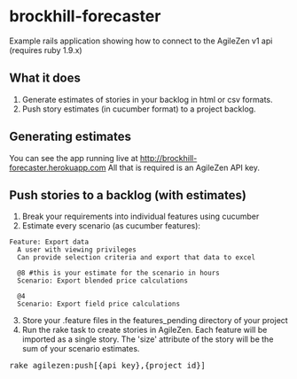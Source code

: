 brockhill-forecaster
====================

Example rails application showing how to connect to the AgileZen v1 api (requires ruby 1.9.x)

What it does
------------

1. Generate estimates of stories in your backlog in html or csv formats.
2. Push story estimates (in cucumber format) to a project backlog.

Generating estimates
--------------------

You can see the app running live at http://brockhill-forecaster.herokuapp.com
All that is required is an AgileZen API key.

Push stories to a backlog (with estimates)
------------------------------------------

1. Break your requirements into individual features using cucumber
2. Estimate every scenario (as cucumber features):

```cucumber
Feature: Export data
  A user with viewing privileges
  Can provide selection criteria and export that data to excel

  @8 #this is your estimate for the scenario in hours
  Scenario: Export blended price calculations

  @4
  Scenario: Export field price calculations
```

3. Store your .feature files in the features_pending directory of your project
4. Run the rake task to create stories in AgileZen. Each feature will be imported
as a single story. The 'size' attribute of the story will be the sum of your scenario estimates.

<pre>
rake agilezen:push[{api_key},{project_id}]
</pre>

